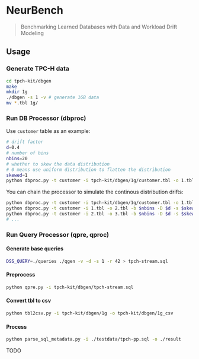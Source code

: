 # NeurBench

> Benchmarking Learned Databases with Data and Workload Drift Modeling

## Usage

### Generate TPC-H data

```bash
cd tpch-kit/dbgen
make
mkdir 1g
./dbgen -s 1 -v # generate 1GB data
mv *.tbl 1g/
```

### Run DB Processor (dbproc)

Use `customer` table as an example:

```bash
# drift factor
d=0.4
# number of bins
nbins=20 
# whether to skew the data distribution 
# 0 means use uniform distribution to flatten the distribution
skewed=1 
python dbproc.py -t customer -i tpch-kit/dbgen/1g/customer.tbl -o 1.tbl -b $nbins -D $d -s $skewed
```

You can chain the processor to simulate the continous distribution drifts:

```bash
python dbproc.py -t customer -i tpch-kit/dbgen/1g/customer.tbl -o 1.tbl -b $nbins -D $d -s $skewed
python dbproc.py -t customer -i 1.tbl -o 2.tbl -b $nbins -D $d -s $skewed
python dbproc.py -t customer -i 2.tbl -o 3.tbl -b $nbins -D $d -s $skewed
# ...
```

### Run Query Processor (qpre, qproc)

#### Generate base queries

```bash
DSS_QUERY=./queries ./qgen -v -d -s 1 -r 42 > tpch-stream.sql
```

#### Preprocess

```bash
python qpre.py -i tpch-kit/dbgen/tpch-stream.sql
```

#### Convert tbl to csv

```bash
python tbl2csv.py -i tpch-kit/dbgen/1g -o tpch-kit/dbgen/1g_csv
```

#### Process

```bash
python parse_sql_metadata.py -i ./testdata/tpch-pp.sql -o ./result
```

TODO
